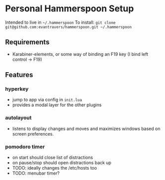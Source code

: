 # Personal Hammerspoon Setup

Intended to live in `~/.hammerspoon`
To install: `git clone git@github.com:evantravers/hammerspoon.git ~/.hammerspoon`

## Requirements

- Karabiner-elements, or some way of binding an F19 key (I bind left control ->
  F19)

## Features

### hyperkey

- jump to app via config in `init.lua`
- provides a modal layer for the other plugins

### autolayout

- listens to display changes and moves and maximizes windows based on screen
  preferences.

### pomodoro timer
- on start should close list of distractions
- on pause/stop should open distractions back up
- TODO: ideally changes the /etc/hosts too
- TODO: menubar timer?
